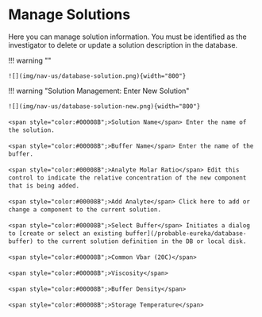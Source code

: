 # Manage Solutions

Here you can manage solution information. You must be identified as the investigator to delete or update a solution description in the database.

!!! warning ""

    ![](img/nav-us/database-solution.png){width="800"}
    
!!! warning "Solution Management: Enter New Solution"

    ![](img/nav-us/database-solution-new.png){width="800"}
    
    <span style="color:#00008B";>Solution Name</span> Enter the name of the solution.

    <span style="color:#00008B";>Buffer Name</span> Enter the name of the buffer.
 
    <span style="color:#00008B";>Analyte Molar Ratio</span> Edit this control to indicate the relative concentration of the new component that is being added.

    <span style="color:#00008B";>Add Analyte</span> Click here to add or change a component to the current solution.
    
    <span style="color:#00008B";>Select Buffer</span> Initiates a dialog to [create or select an existing buffer](/probable-eureka/database-buffer) to the current solution definition in the DB or local disk.

    <span style="color:#00008B";>Common Vbar (20C)</span>

    <span style="color:#00008B";>Viscosity</span>
    
    <span style="color:#00008B";>Buffer Density</span>

    <span style="color:#00008B";>Storage Temperature</span>

    
    

